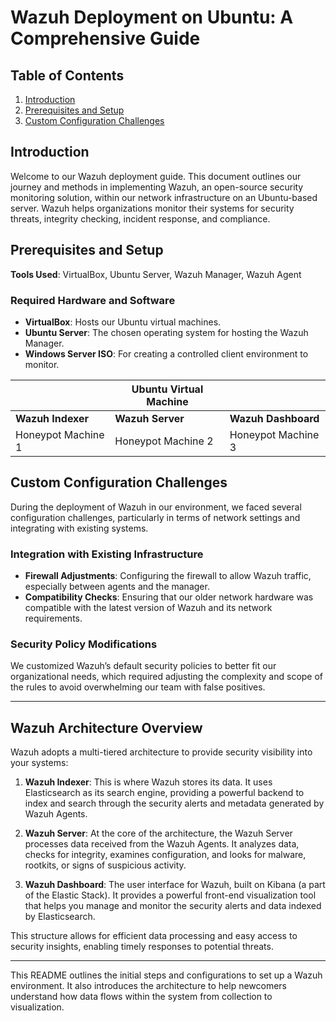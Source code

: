 # Wazuh Deployment on Ubuntu: A Comprehensive Guide

## Table of Contents
1. [Introduction](#introduction)
2. [Prerequisites and Setup](#prerequisites-and-setup)
3. [Custom Configuration Challenges](#custom-configuration-challenges)

## Introduction
Welcome to our Wazuh deployment guide. This document outlines our journey and methods in implementing Wazuh, an open-source security monitoring solution, within our network infrastructure on an Ubuntu-based server. Wazuh helps organizations monitor their systems for security threats, integrity checking, incident response, and compliance.

## Prerequisites and Setup
**Tools Used**: VirtualBox, Ubuntu Server, Wazuh Manager, Wazuh Agent

### Required Hardware and Software
- **VirtualBox**: Hosts our Ubuntu virtual machines.
- **Ubuntu Server**: The chosen operating system for hosting the Wazuh Manager.
- **Windows Server ISO**: For creating a controlled client environment to monitor.

|                | **Ubuntu Virtual Machine** |                |
|----------------|----------------------------|----------------|
| **Wazuh Indexer** | **Wazuh Server**          | **Wazuh Dashboard** |
| Honeypot Machine 1 | Honeypot Machine 2       | Honeypot Machine 3 |



## Custom Configuration Challenges
During the deployment of Wazuh in our environment, we faced several configuration challenges, particularly in terms of network settings and integrating with existing systems.

### Integration with Existing Infrastructure
- **Firewall Adjustments**: Configuring the firewall to allow Wazuh traffic, especially between agents and the manager.
- **Compatibility Checks**: Ensuring that our older network hardware was compatible with the latest version of Wazuh and its network requirements.

### Security Policy Modifications
We customized Wazuh’s default security policies to better fit our organizational needs, which required adjusting the complexity and scope of the rules to avoid overwhelming our team with false positives.

---

## Wazuh Architecture Overview
Wazuh adopts a multi-tiered architecture to provide security visibility into your systems:

1. **Wazuh Indexer**: This is where Wazuh stores its data. It uses Elasticsearch as its search engine, providing a powerful backend to index and search through the security alerts and metadata generated by Wazuh Agents.

2. **Wazuh Server**: At the core of the architecture, the Wazuh Server processes data received from the Wazuh Agents. It analyzes data, checks for integrity, examines configuration, and looks for malware, rootkits, or signs of suspicious activity.

3. **Wazuh Dashboard**: The user interface for Wazuh, built on Kibana (a part of the Elastic Stack). It provides a powerful front-end visualization tool that helps you manage and monitor the security alerts and data indexed by Elasticsearch.

This structure allows for efficient data processing and easy access to security insights, enabling timely responses to potential threats.

---

This README outlines the initial steps and configurations to set up a Wazuh environment. It also introduces the architecture to help newcomers understand how data flows within the system from collection to visualization.

